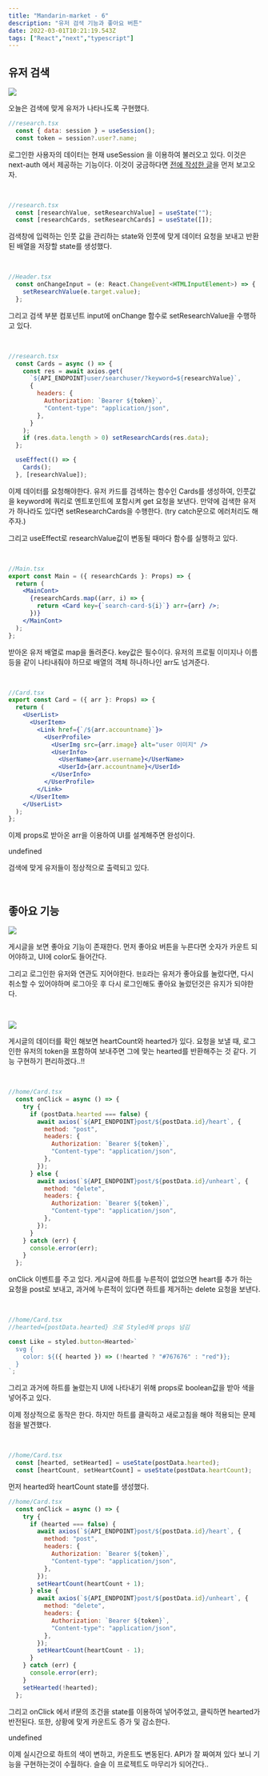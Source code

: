 ```yaml
---
title: "Mandarin-market - 6"
description: "유저 검색 기능과 좋아요 버튼"
date: 2022-03-01T10:21:19.543Z
tags: ["React","next","typescript"]
---
```

## 유저 검색

![](/images/d6ba70f6-b792-4660-8319-3a1fefc94264-image.png)

오늘은 검색에 맞게 유저가 나타나도록 구현했다.

```jsx
//research.tsx
  const { data: session } = useSession();
  const token = session?.user?.name;
```

로그인한 사용자의 데이터는 현재 useSession 을 이용하여 불러오고 있다. 이것은 next-auth 에서 제공하는 기능이다. 이것이 궁금하다면 [전에 작성한 글](https://velog.io/@leehyunho2001/Mandarin-market-4)을 먼저 보고오자.

<br>

```jsx
//research.tsx
  const [researchValue, setResearchValue] = useState("");
  const [researchCards, setResearchCards] = useState([]);
```
검색창에 입력하는 인풋 값을 관리하는 state와 인풋에 맞게 데이터 요청을 보내고 반환된 배열을 저장할 state를 생성했다.

<br>

```jsx
//Header.tsx
  const onChangeInput = (e: React.ChangeEvent<HTMLInputElement>) => {
    setResearchValue(e.target.value);
  };
```

그리고 검색 부분 컴포넌트 input에 onChange 함수로 setResearchValue을 수행하고 있다.

<br>

```jsx
//research.tsx
  const Cards = async () => {
    const res = await axios.get(
      `${API_ENDPOINT}user/searchuser/?keyword=${researchValue}`,
      {
        headers: {
          Authorization: `Bearer ${token}`,
          "Content-type": "application/json",
        },
      }
    );
    if (res.data.length > 0) setResearchCards(res.data);
  };

  useEffect(() => {
    Cards();
  }, [researchValue]);
```

이제 데이터를 요청해야한다. 유저 카드를 검색하는 함수인 Cards를 생성하여, 인풋값을 keyword에 쿼리로 엔트포인트에 포함시켜 get 요청을 보낸다. 만약에 검색한 유저가 하나라도 있다면 setResearchCards을 수행한다. (try catch문으로 에러처리도 해주자.)

그리고 useEffect로 researchValue값이 변동될 때마다 함수를 실행하고 있다.

<br>

```jsx
//Main.tsx
export const Main = ({ researchCards }: Props) => {
  return (
    <MainCont>
      {researchCards.map((arr, i) => {
        return <Card key={`search-card-${i}`} arr={arr} />;
      })}
    </MainCont>
  );
};
```

받아온 유저 배열로 map을 돌려준다. key값은 필수이다.
유저의 프로필 이미지나 이름 등을 같이 나타내줘야 하므로 배열의 객체 하나하나인 arr도 넘겨준다.

<br>

```jsx
//Card.tsx
export const Card = ({ arr }: Props) => {
  return (
    <UserList>
      <UserItem>
        <Link href={`/${arr.accountname}`}>
          <UserProfile>
            <UserImg src={arr.image} alt="user 이미지" />
            <UserInfo>
              <UserName>{arr.username}</UserName>
              <UserId>{arr.accountname}</UserId>
            </UserInfo>
          </UserProfile>
        </Link>
      </UserItem>
    </UserList>
  );
};
```

이제 props로 받아온 arr을 이용하여 UI를 설계해주면 완성이다.

undefined

검색에 맞게 유저들이 정상적으로 출력되고 있다.

<br>

## 좋아요 기능

![](/images/485bec74-b9cf-4ee2-9e44-3b49d237310d-image.png)

게시글을 보면 좋아요 기능이 존재한다. 먼저 좋아요 버튼을 누른다면 숫자가 카운트 되어야하고, UI에 color도 들어간다.

그리고 로그인한 유저와 연관도 지어야한다. `현호`라는 유저가 좋아요를 눌렀다면, 다시 취소할 수 있어야하며 로그아웃 후 다시 로그인해도 좋아요 눌렀던것은 유지가 되야한다.

<br>

![](/images/f41d8f7b-afdd-45f2-bf64-17ad831e042f-image.png)

게시글의 데이터를 확인 해보면 heartCount와 hearted가 있다. 요청을 보낼 때, 로그인한 유저의 token을 포함하여 보내주면 그에 맞는 hearted를 반환해주는 것 같다. 기능 구현하기 편리하겠다..!!

<br>

```jsx
//home/Card.tsx
  const onClick = async () => {
    try {
      if (postData.hearted === false) {
        await axios(`${API_ENDPOINT}post/${postData.id}/heart`, {
          method: "post",
          headers: {
            Authorization: `Bearer ${token}`,
            "Content-type": "application/json",
          },
        });
      } else {
        await axios(`${API_ENDPOINT}post/${postData.id}/unheart`, {
          method: "delete",
          headers: {
            Authorization: `Bearer ${token}`,
            "Content-type": "application/json",
          },
        });
      }
    } catch (err) {
      console.error(err);
    }
  };
```

onClick 이벤트를 주고 있다. 게시글에 하트를 누른적이 없었으면 heart를 추가 하는 요청을 post로 보내고, 과거에 누른적이 있다면 하트를 제거하는 delete 요청을 보낸다.

<br>

```jsx
//home/Card.tsx
//hearted={postData.hearted} 으로 Styled에 props 넘김

const Like = styled.button<Hearted>`
  svg {
    color: ${({ hearted }) => (!hearted ? "#767676" : "red")};
  }
`;
```

그리고 과거에 하트를 눌렀는지 UI에 나타내기 위해 props로 boolean값을 받아 색을 넣어주고 있다.

이제 정상적으로 동작은 한다. 하지만 하트를 클릭하고 새로고침을 해야 적용되는 문제점을 발견했다.

<br>

```jsx
//home/Card.tsx
  const [hearted, setHearted] = useState(postData.hearted);
  const [heartCount, setHeartCount] = useState(postData.heartCount);
```

먼저 hearted와 heartCount state를 생성했다.

```jsx
//home/Card.tsx
  const onClick = async () => {
    try {
      if (hearted === false) {
        await axios(`${API_ENDPOINT}post/${postData.id}/heart`, {
          method: "post",
          headers: {
            Authorization: `Bearer ${token}`,
            "Content-type": "application/json",
          },
        });
        setHeartCount(heartCount + 1);
      } else {
        await axios(`${API_ENDPOINT}post/${postData.id}/unheart`, {
          method: "delete",
          headers: {
            Authorization: `Bearer ${token}`,
            "Content-type": "application/json",
          },
        });
        setHeartCount(heartCount - 1);
      }
    } catch (err) {
      console.error(err);
    }
    setHearted(!hearted);
  };
```

그리고 onClick 에서 if문의 조건을 state를 이용하여 넣어주었고, 클릭하면 hearted가 반전된다. 또한, 상황에 맞게 카운트도 증가 및 감소한다.


undefined

이제 실시간으로 하트의 색이 변하고, 카운트도 변동된다. API가 잘 짜여져 있다 보니 기능을 구현하는것이 수월하다. 슬슬 이 프로젝트도 마무리가 되어간다..